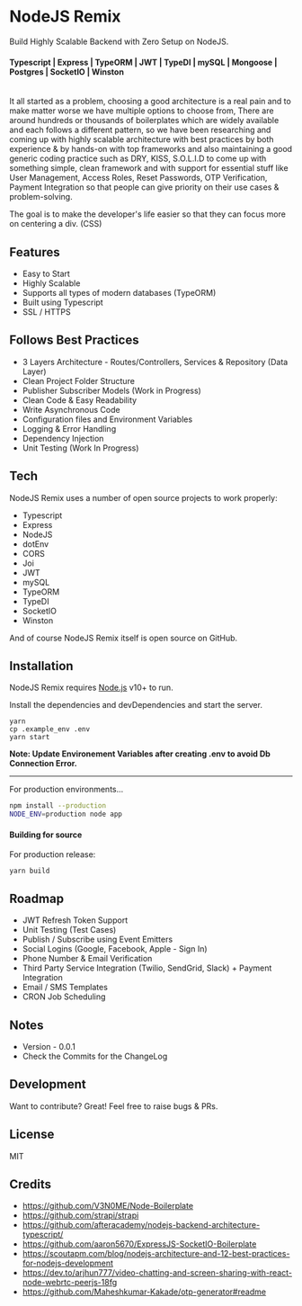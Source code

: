 # NodeJS Remix

Build Highly Scalable Backend with Zero Setup on NodeJS.

#### Typescript | Express | TypeORM | JWT | TypeDI | mySQL | Mongoose | Postgres | SocketIO | Winston

\
It all started as a problem, choosing a good architecture is a real pain and to make matter worse we have multiple options to choose from, There are around hundreds or thousands of boilerplates which are widely available and each follows a different pattern, so we have been researching and coming up with highly scalable architecture with best practices by both experience & by hands-on with top frameworks and also maintaining a good generic coding practice such as DRY, KISS, S.O.L.I.D to come up with something simple, clean framework and with support for essential stuff like User Management, Access Roles, Reset Passwords, OTP Verification, Payment Integration so that people can give priority on their use cases & problem-solving.

The goal is to make the developer's life easier so that they can focus more on centering a div. (CSS)

## Features

- Easy to Start
- Highly Scalable
- Supports all types of modern databases (TypeORM)
- Built using Typescript
- SSL / HTTPS

## Follows Best Practices

- 3 Layers Architecture - Routes/Controllers, Services & Repository (Data Layer)
- Clean Project Folder Structure
- Publisher Subscriber Models (Work in Progress)
- Clean Code & Easy Readability
- Write Asynchronous Code
- Configuration files and Environment Variables
- Logging & Error Handling
- Dependency Injection
- Unit Testing (Work In Progress)

## Tech

NodeJS Remix uses a number of open source projects to work properly:

- Typescript
- Express
- NodeJS
- dotEnv
- CORS
- Joi
- JWT
- mySQL
- TypeORM
- TypeDI
- SocketIO
- Winston

And of course NodeJS Remix itself is open source on GitHub.

## Installation

NodeJS Remix requires [Node.js](https://nodejs.org/) v10+ to run.

Install the dependencies and devDependencies and start the server.

```
yarn
cp .example_env .env
yarn start
```

**Note: Update Environement Variables after creating .env to avoid Db Connection Error.**

---

For production environments...

```sh
npm install --production
NODE_ENV=production node app
```

#### Building for source

For production release:

```
yarn build
```

## Roadmap

- JWT Refresh Token Support
- Unit Testing (Test Cases)
- Publish / Subscribe using Event Emitters
- Social Logins (Google, Facebook, Apple - Sign In)
- Phone Number & Email Verification
- Third Party Service Integration (Twilio, SendGrid, Slack) + Payment Integration
- Email / SMS Templates
- CRON Job Scheduling

## Notes

- Version - 0.0.1
- Check the Commits for the ChangeLog

## Development

Want to contribute? Great!
Feel free to raise bugs & PRs.

## License

MIT

## Credits

- https://github.com/V3N0ME/Node-Boilerplate
- https://github.com/strapi/strapi
- https://github.com/afteracademy/nodejs-backend-architecture-typescript/
- https://github.com/aaron5670/ExpressJS-SocketIO-Boilerplate
- https://scoutapm.com/blog/nodejs-architecture-and-12-best-practices-for-nodejs-development
- https://dev.to/arjhun777/video-chatting-and-screen-sharing-with-react-node-webrtc-peerjs-18fg
- https://github.com/Maheshkumar-Kakade/otp-generator#readme
